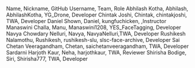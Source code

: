 Name, Nickname, GitHub Username, Team, Role
Abhilash Kotha, Abhilash, AbhilashKotha, YG_Drone, Developer
Chintak Joshi, Chintak, chintakjoshi, TWA, Developer
Daniel Shown, Daniel, kungfuchicken, ,Instructor
Manaswini Challa, Manu, Manaswini1208, YES_FaceTagging, Developer
Navya Chowdary Nelluri, Navya, NavyaNelluri,TWA, Developer
Rushikesh Nalamothu, Rushikesh, rushikesh-slu, slsc-face-archive, Developer
Sai Chetan Veeragandham, Chetan, saichetanveeragandham, TWA, Developer
Sardarni Harjoth Kaur, Neha, harjothkaur, TWA, Reviewer
Shirisha Bodige, Siri, Shirisha777, TWA, Developer
